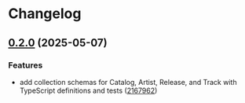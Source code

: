 # Changelog

## [0.2.0](https://github.com/constructions-incongrues/faircamp-cms/compare/collections@v0.1.0...collections@v0.2.0) (2025-05-07)


### Features

* add collection schemas for Catalog, Artist, Release, and Track with TypeScript definitions and tests ([2167962](https://github.com/constructions-incongrues/faircamp-cms/commit/2167962fd00cc97a6d9cd2804d90f5d10adf3011))
